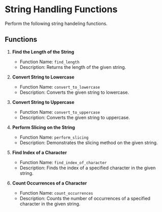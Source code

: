 # String Handling Functions

Perform the following string handeling functions.


## Functions

1. **Find the Length of the String**
    - Function Name: `find_length`
    - Description: Returns the length of the given string.

2. **Convert String to Lowercase**
    - Function Name: `convert_to_lowercase`
    - Description: Converts the given string to lowercase.

3. **Convert String to Uppercase**
    - Function Name: `convert_to_uppercase`
    - Description: Converts the given string to uppercase.

4. **Perform Slicing on the String**
    - Function Name: `perform_slicing`
    - Description: Demonstrates the slicing method on the given string.

5. **Find Index of a Character**
    - Function Name: `find_index_of_character`
    - Description: Finds the index of a specified character in the given string.

6. **Count Occurrences of a Character**
    - Function Name: `count_occurrences`
    - Description: Counts the number of occurrences of a specified character in the given string.
